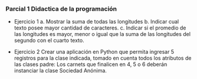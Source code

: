### Parcial 1 Didactica de la programación
- Ejercicio 1
a. Mostrar la suma de todas las longitudes
b. Indicar cual texto posee mayor cantidad de caracteres.
c. Indicar si el promedio de las longitudes es mayor, menor o igual que la      suma de las longitudes del segundo con
el cuarto texto.

- Ejercicio 2
Crear una aplicación en Python que permita ingresar 5 registros para la clase indicada, tomado en cuenta todos los atributos
de las clases padre:
Los carnets que finalicen en 4, 5 o 6 deberán instanciar la clase Sociedad Anónima.